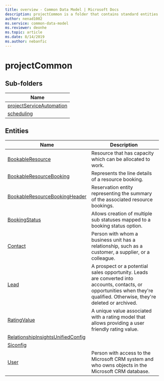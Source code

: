 ```yaml
---
title: overview - Common Data Model | Microsoft Docs
description: projectCommon is a folder that contains standard entities related to the Common Data Model.
author: nenad1002
ms.service: common-data-model
ms.reviewer: deonhe
ms.topic: article
ms.date: 8/14/2019
ms.author: nebanfic
---
```


# projectCommon


## Sub-folders

|Name|
|---|
|[projectServiceAutomation](projectServiceAutomation/overview.md)|
|[scheduling](scheduling/overview.md)|




## Entities

|Name|Description|
|---|---|
|[BookableResource](BookableResource.md)|Resource that has capacity which can be allocated to work.  |
|[BookableResourceBooking](BookableResourceBooking.md)|Represents the line details of a resource booking.  |
|[BookableResourceBookingHeader](BookableResourceBookingHeader.md)|Reservation entity representing the summary of the associated resource bookings.  |
|[BookingStatus](BookingStatus.md)|Allows creation of multiple sub statuses mapped to a booking status option.  |
|[Contact](Contact.md)|Person with whom a business unit has a relationship, such as a customer, a supplier, or a colleague.  |
|[Lead](Lead.md)|A prospect or a potential sales opportunity. Leads are converted into accounts, contacts, or opportunities when they're qualified. Otherwise, they're deleted or archived.  |
|[RatingValue](RatingValue.md)|A unique value associated with a rating model that allows providing a user friendly rating value.  |
|[RelationshipInsightsUnifiedConfig](RelationshipInsightsUnifiedConfig.md)|  |
|[Siconfig](Siconfig.md)|  |
|[User](User.md)|Person with access to the Microsoft CRM system and who owns objects in the Microsoft CRM database.  |

